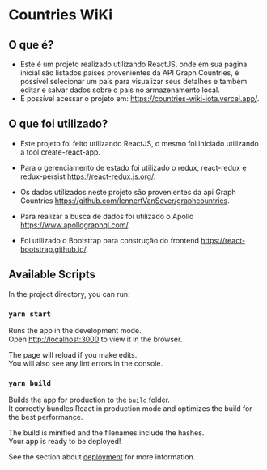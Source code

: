 # Countries WiKi

## O que é?

- Este é um projeto realizado utilizando ReactJS, onde em sua página inicial são listados países provenientes da API Graph Countries, é possível  selecionar um país para visualizar seus detalhes e também editar e salvar dados sobre o país no armazenamento local.
- É possível acessar o projeto em: https://countries-wiki-iota.vercel.app/.

## O que foi utilizado?

- Este projeto foi feito utilizando ReactJS, o mesmo foi iniciado utilizando a tool create-react-app.

- Para o gerenciamento de estado foi utilizado o redux, react-redux e redux-persist https://react-redux.js.org/.

- Os dados utilizados neste projeto são provenientes da api Graph Countries https://github.com/lennertVanSever/graphcountries.

- Para realizar a busca de dados foi utilizado o Apollo https://www.apollographql.com/.

- Foi utilizado o Bootstrap para construção do frontend https://react-bootstrap.github.io/.

## Available Scripts

In the project directory, you can run:

### `yarn start`

Runs the app in the development mode.\
Open [http://localhost:3000](http://localhost:3000) to view it in the browser.

The page will reload if you make edits.\
You will also see any lint errors in the console.

### `yarn build`

Builds the app for production to the `build` folder.\
It correctly bundles React in production mode and optimizes the build for the best performance.

The build is minified and the filenames include the hashes.\
Your app is ready to be deployed!

See the section about [deployment](https://facebook.github.io/create-react-app/docs/deployment) for more information.
